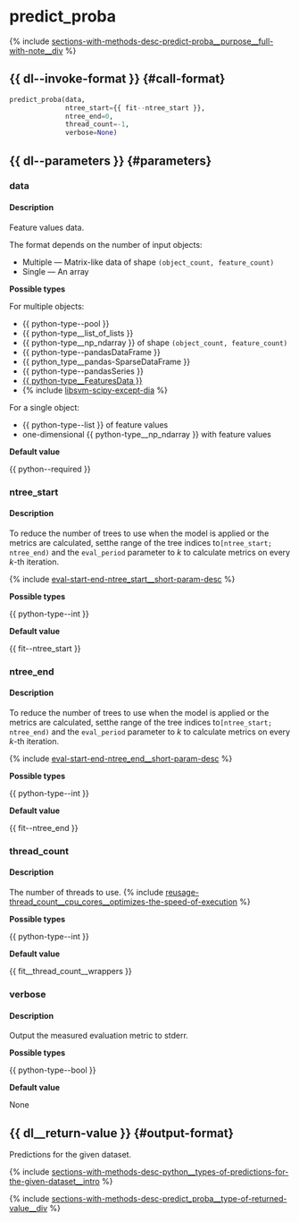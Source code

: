 # predict_proba

{% include [sections-with-methods-desc-predict-proba__purpose__full-with-note__div](../_includes/work_src/reusage/predict-proba__purpose__full-with-note__div.md) %}


## {{ dl--invoke-format }} {#call-format}

```python
predict_proba(data, 
              ntree_start={{ fit--ntree_start }}, 
              ntree_end=0, 
              thread_count=-1, 
              verbose=None)
```

## {{ dl--parameters }} {#parameters}

### data

#### Description

Feature values data.

The format depends on the number of input objects:

- Multiple — Matrix-like data of shape `(object_count, feature_count)`
- Single — An array

**Possible types** 

For multiple objects:

- {{ python-type--pool }}
- {{ python-type__list_of_lists }}
- {{ python-type__np_ndarray }} of shape `(object_count, feature_count)`
- {{ python-type--pandasDataFrame }}
- {{ python_type__pandas-SparseDataFrame }}
- {{ python-type--pandasSeries }}
- [{{ python-type__FeaturesData }}](../concepts/python-features-data__desc.md)
- {% include [libsvm-scipy-except-dia](../_includes/work_src/reusage-formats/scipy-except-dia.md) %}
    

For a single object:

- {{ python-type--list }} of feature values
- one-dimensional {{ python-type__np_ndarray }} with feature values


**Default value** 

{{ python--required }}

### ntree_start

#### Description

To reduce the number of trees to use when the model is applied or the metrics are calculated, setthe range of the tree indices to`[ntree_start; ntree_end)` and the `eval_period` parameter to _k_ to calculate metrics on every _k_-th iteration.
 
{% include [eval-start-end-ntree_start__short-param-desc](../_includes/work_src/reusage-common-phrases/ntree_start__short-param-desc.md) %}
 
**Possible types** 
 
{{ python-type--int }}
 
**Default value** 
 
{{ fit--ntree_start }}

### ntree_end
 
#### Description
 
To reduce the number of trees to use when the model is applied or the metrics are calculated, setthe range of the tree indices to`[ntree_start; ntree_end)` and the `eval_period` parameter to _k_ to calculate metrics on every _k_-th iteration.
 
{% include [eval-start-end-ntree_end__short-param-desc](../_includes/work_src/reusage-common-phrases/ntree_end__short-param-desc.md) %}
 
**Possible types** 
 
{{ python-type--int }}
 
**Default value** 
 
{{ fit--ntree_end }}
 
### thread_count

#### Description

The number of threads to use.
{% include [reusage-thread_count__cpu_cores__optimizes-the-speed-of-execution](../_includes/work_src/reusage/thread_count__cpu_cores__optimizes-the-speed-of-execution.md) %}

**Possible types** 

{{ python-type--int }}

**Default value** 

{{ fit__thread_count__wrappers }}

### verbose

#### Description

Output the measured evaluation metric to stderr.

**Possible types**

{{ python-type--bool }}

**Default value** 

None

## {{ dl__return-value }} {#output-format}

Predictions for the given dataset.

{% include [sections-with-methods-desc-python__types-of-predictions-for-the-given-dataset__intro](../_includes/work_src/reusage/python__types-of-predictions-for-the-given-dataset__intro.md) %}


{% include [sections-with-methods-desc-predict_proba__type-of-returned-value__div](../_includes/work_src/reusage/predict_proba__type-of-returned-value__div.md) %}

